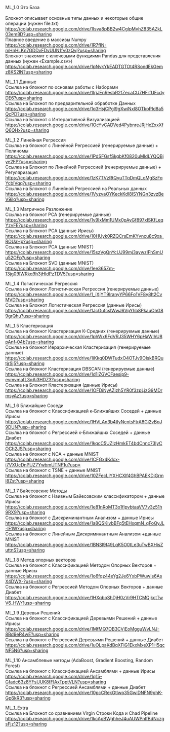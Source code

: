 ML_1.0 Это База<br />
<br />Блокнот описывает основные типы данных и некоторые общие операции (нужен file.txt)<br />
https://colab.research.google.com/drive/1Isva8pBB2w4CgIpMvhZ835AZkL03em8D?usp=sharing<br />
Плавное введение в массивы Numpy<br />
https://colab.research.google.com/drive/1R7fIN-mHnHLKn7GDDvFDvUUN1fv0zQvj?usp=sharing<br />
Блокнот знакомит с ключевыми функциями Pandas для представления данных (нужен «Example.csv»)<br />
https://colab.research.google.com/drive/1pNvkYkEADTGTOt4RSondEkGemz8KS2lN?usp=sharing

ML_1.1 Данные<br />
Ссылка на блокнот по основам работы с Наборами <br />
https://colab.research.google.com/drive/1IrjJEnResbR2fZecaCU7HFrfUFcdyDE6?usp=sharing<br />
Ссылка на Блокнот по предварительной обработке Данных<br />
https://colab.research.google.com/drive/1q3HsjCPgl9gXwiNxI8OTkpPId8a5QcPD?usp=sharing<br />
Ссылка на Блокнот с Интерактивной Визуализацией<br />
https://colab.research.google.com/drive/1OcYvCADVed4PybnreJRjHxZxxXfQ6QHx?usp=sharing

ML_1.2 Линейная Регрессия<br />
Ссылка на блокнот с Линейной Регрессией (генерируемые данные) + Полиномы<br />
https://colab.research.google.com/drive/1PdSFGsfSkgbKf0820uMldLYQQBjye2FP?usp=sharing<br />
Ссылка на Блокнот по Линейной Регрессией (генерируемые данные) + Регуляризация <br />
https://colab.research.google.com/drive/1zK7TVzRtQyuTTqDmQLoMgSzFqYcbIVqq?usp=sharing<br />
Ссылка на Блокнот с Линейной Регрессией на Реальных данных<br />
https://colab.research.google.com/drive/1VyzvaOYKeckKdI8ISYNGn3zvzBeV9ilq?usp=sharing

ML_1.3 Матричное Разложение<br />
Ссылка на блокнот PCA (генерируемые данные) <br />
https://colab.research.google.com/drive/1y9IxMm1UMx0pAyGf897xISKfLeqYzvFE?usp=sharing<br />
Ссылка на Блокнот PCA (данные Ирисы) <br />
https://colab.research.google.com/drive/10HUyk0RZQCrsEmKYvncu8c9xa_ROUaHp?usp=sharing<br />
Ссылка на Блокнот PCA (данные MNIST) <br />
https://colab.research.google.com/drive/15szVgQnYcUJ99mj3aywzlFhSmUu52OFp?usp=sharing<br />
Ссылка на Блокнот SVD (данные MNIST) <br />
https://colab.research.google.com/drive/1ee365Zm-13jg09IWRkq9h3jHldPzTDV5?usp=sharing

ML_1.4 Логистическая Регрессия<br />
Ссылка на блокнот Логистическая Регрессия (генерируемые данные) <br />
https://colab.research.google.com/drive/1_jXjYT9lranyYP66Fo1VF8y8It2CvMVD?usp=sharing<br />
Ссылка на Блокнот Логистическая Регрессия (данные Ирисы) <br />
https://colab.research.google.com/drive/1JcGufcslWwJ6VpYhb8PkauOhG89grQhu?usp=sharing

ML_1.5 Кластеризация <br />
Ссылка на блокнот Кластеризация К-Средних (генерируемые данные) <br />
https://colab.research.google.com/drive/1phWx6FdVRJ35WHY6pHaWIhU8pAnf-04b?usp=sharing<br />
Ссылка на блокнот Иерархическая Кластеризация  (генерируемые данные)<br />
https://colab.research.google.com/drive/1iKkq0DWTudxO4OTJv9OIskBRQutjrSj5?usp=sharing<br />
Ссылка на блокнот Кластеризация DBSCAN (генерируемые данные) <br />
https://colab.research.google.com/drive/1d1lZGVCFaesip9-evmvmafL3qAi3HDZ3?usp=sharing<br />
Ссылка на Блокнот Кластеризация (данные Ирисы) <br />
https://colab.research.google.com/drive/1OFDiNyAZizh5YR0f3zpLjzG9MDrmsyAz?usp=sharing

ML_1.6 Ближайшие Соседи<br />
Ссылка на блокнот с Классификацией к-Ближайших Соседей + данные Ирисы<br />
https://colab.research.google.com/drive/1HVLAn3b4tlyNcntsFtrA8Gi2vBqJ9DUN?usp=sharing<br />
Ссылка на блокнот с Регрессией к-Ближайших Соседей + данные Диабет<br />
https://colab.research.google.com/drive/1kqcC5UZIzHmkET4bdCnnc73IyCOCh2JS?usp=sharing<br />
Ссылка на блокнот с  NCA + данные MNIST<br />
https://colab.research.google.com/drive/1CFGx4Kdcx-i7VXUcDnPUZ7YwbmUTNF1u?usp=<br />
Ссылка на блокнот с TSNE + данные MNIST<br />
https://colab.research.google.com/drive/10ZFecLlYXHCXlf4GhBPAEKDiGrmI8Zst?usp=sharing

ML_1.7 Байесовские Методы<br />
Ссылка на блокнот с Наивным Байесовским классификатором + данные Ирисы<br />
https://colab.research.google.com/drive/1e81nRoMT3o1flpvbtaaVV7v3z51h9RX9?usp=sharing<br />
Ссылка на блокнот с Дискриминантным Анализом + данные Ирисы<br />
https://colab.research.google.com/drive/1a8QSKivbBFq5tEHxqmN_qFoQyJL-lE1W?usp=sharing<br />
Ссылка на блокнот с  Линейным Дискриминантным Анализом +данные MNIST<br />
https://colab.research.google.com/drive/1BNSl9f49LqK5O0tLe3uTwBXHisZuttnS?usp=sharing

ML_1.8 Метод опорных векторов<br />
Ссылка на блокнот с Классификацией Методом Опорных Векторов + данные Ирисы<br />
https://colab.research.google.com/drive/1o6fqz44eYg2Je6YxbPWuwIs6AsX4DWX-?usp=sharing<br />
Ссылка на блокнот с Регрессией Методом Опорных Векторов + данные Диабет<br />
https://colab.research.google.com/drive/1HXqboShDjH0zVr9HTCMQjkctTwV6_HWr?usp=sharing

ML_1.9 Деревья Решений<br />
Ссылка на блокнот с Классификацией Деревьями Решений + данные Ирисы<br />
https://colab.research.google.com/drive/1MfMQ7OB3CVjEoMgguWvLNJ-8Bd9eR4wE?usp=sharing<br />
Ссылка на блокнот с Регрессией Деревьями Решений + данные Диабет<br />
https://colab.research.google.com/drive/1uOLpaKdBqXFiG1EkxMxeXP1H5qcNF5N6?usp=sharing

ML_1.10 Ансамблевые методы (AdaBoost, Gradient Boosting, Random Forest)<br />
Ссылка на блокнот с Классификацией Ансамблями + данные Ирисы<br />
https://colab.research.google.com/drive/1q15-Gfadc63z8YFsUUK8fFlAxTpptVLN?usp=sharing<br />
Ссылка на блокнот с Регрессией Ансамблями + данные Диабет<br />
https://colab.research.google.com/drive/10pcCRekGtlwp35GwiDNFN9phK-Gp6kR3?usp=sharing

ML_1_Extra<br />
Ссылка на Блокнот со сравнением Virgin Строки Кода и Chad Pipeline<br />
https://colab.research.google.com/drive/1kcApBWghheJ4uAUWPnlfBdNczgsFjz12?usp=sharing
